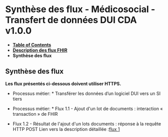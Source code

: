 # Synthèse des flux - Médicosocial - Transfert de données DUI CDA v1.0.0

* [**Table of Contents**](toc.md)
* [**Description des flux FHIR**](description_flux.md)
* **Synthèse des flux**

## Synthèse des flux

**Les flux présentés ci-dessous doivent utiliser HTTPS.**

* Processus métier: * Transférer les données d’un logiciel DUI vers un SI tiers

* Processus métier: * Flux 1.1 - Ajout d'un lot de documents : interaction « transaction » de FHIR
* Flux 1.2 - Résultat de l'ajout d'un lots documents : réponse à la requête HTTP POST
Lien vers la description détaillée :[flux 1](description_flux_2_ajout_lot_doc.md)

